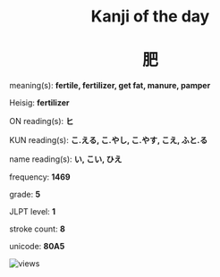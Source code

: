 <h1 align="center">Kanji of the day</h1>
<h1 align="center">肥</h1>
<p align="left">meaning(s): <b>fertile, fertilizer, get fat, manure, pamper</b></p>
<p align="left">Heisig: <b>fertilizer</b></p>
<p align="left">ON reading(s): <b>ヒ</b></p>
<p align="left">KUN reading(s): <b>こ.える, こ.やし, こ.やす, こえ, ふと.る</b></p>
<p align="left">name reading(s): <b>い, こい, ひえ</b></p>
<p align="left">frequency: <b>1469</b></p>
<p align="left">grade: <b>5</b></p>
<p align="left">JLPT level: <b>1</b></p>
<p align="left">stroke count: <b>8</b></p>
<p align="left">unicode: <b>80A5</b></p>
<p align="left"><img src="https://komarev.com/ghpvc/?username=tristanwagner-kanjioftheday&label=Views&color=0e75b6&style=flat" alt="views"/></p>
